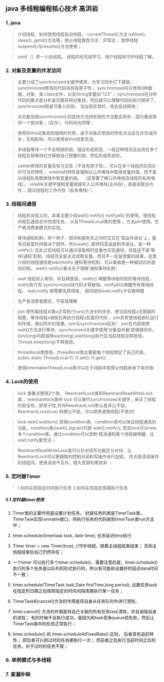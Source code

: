 ## java 多线程编程核心技术 高洪岩
### 1. java 
> 介绍线程，如何使用线程启动线程， currentThread()方法 isAlive(), sleep(), getId()方法等，停止线程推荐方法：异常法；  暂停线程 suspend()与resume()方法使用；

> yield（）停一小会线程， 线程的优先级学习，用户线程和守护线程了解。
### 2. 对象及变量的并发访问
> 主要介绍了synchronized关键字使用，为学习同步打下基础； synchronized修饰的代码块具有原子性； synchronized可以修饰3种数据，对象，类.class文件，以及String常量如"123"；
synchronized在分析代码的要点是分析是否要获得对象锁，然后就可以理解代码的执行顺序了。 synchronized锁是可重入的锁。 当出现异常时，锁会自动释放；

> 对对象加锁synchronized,则其他方法持有锁的方法都会同步，因为要获取同一个锁对象；（互斥），代码块也同理；

> 使用非this对象锁有独特的优势，由于对象实例锁的所有方法会互斥形成同步，互相影响，所以使用非this锁更灵活。

> 多线程等待一个不会释放的锁，就会形成死锁，一般这种情况会出现在多个线程互相等待对方释放自己想要的锁，然后形成死锁的。

> valitile修饰的变量具有可见性（不具有原子性），可以在多个线程间实现实时可见的特性； volatile的特性是强制从公共堆栈中取得变量的值，而不是从线程私有数据栈中取变量的值。
（这里要了解公共堆栈及线程的私有堆栈）。 volatile关键字强制变量直接写入公共堆栈(主内存)，直接读取主内存； 跳过线程的工作内存（私有堆栈）；

### 3. 线程间通信
> 线程并非孤立的，本章主要介绍wait() notify() notifyall() 的使用，使线程间相互通信合作完成任务。 以及ThreadLocal类的使用 ，方法join使用，生产者消费者模式的实现。

> 等待通知机制，举个例子，厨师和服务员之间的交互在‘菜品传递台’上，服务员取菜时间取决于厨师，所以wait() ;厨师将菜品放到传递台，是一种notify(); 在此之前线程可以通过读取相同变量也实现通信，但是这不是‘等待/通知’机制，线程完全是主动读取变量，而且不一定是想要的结果，这里介绍的线程通信是wair/notify 通知等待机制，可以看做是一种被动式的通信机制。 wait() notify()重点在于理解‘通知等待机制’;

> wait 线程进入等待，并且释放锁，notify() 唤醒等待相同锁的等待线程，notify执行完 synchornized块代码才释放锁。notifyAll()唤醒所有等待线程。 wait,notify 都需要先获得锁， 相同锁的wait,notify才会被唤醒

> 生产者消费者模式，不容易理解

> join 使所属线程对象x正常执行run()方法中的任务，使当前线程z无限期的阻塞，等待线程x销毁后再执行线程z后面的代码； join具有使线程排队运行的作用，类似同步的效果。join与synchronized区别： join在内部使用wait()方法进行等待，synchronized关键字使用‘对象监听器’原理做同步。join(long)内部调用wait(long),wait(long)执行后当前线程会释放锁，Thread.sleep(long)不释放锁。

> threadlocal类使用，threadlocal类主要是每个线程绑定了自己的值， public static ThreadLocal t1; t1.set(); t1.get();

> 使用InheritableThreadLocal类可以在子线程中取得父线程继承下来的值

### 4. Lock的使用
> lock 类重点使用2个类， ReentrantLock类和ReentrantReadWriteLock类； reentrantlock类中 lock 可以替代synchronized关键字，保证了线程的安全性，即原子性,另外ReentrantLock默认是非公平锁，ReentrantLock(true) 构建公平锁，可以顺序调用线程(不绝对)

> lock.newCondition() 获得condition类，condition类可以保证线程通信的功能，condition类await(),signal()代替 wait(),notify(); 而且lock可以new多个condition类，通过condition可以控制
精准通知某个线程被唤醒，比wait,notify更灵活；  

> ReentrantReadWriteLock类可以针对读写功能区分对待，比ReentrantLock可以更细致的控制对读和写操作进行加锁，
优点是读读操作的线程间，使用读锁不互斥。增大资源利用效率 ； 
### 5. 定时器Timer
> 1.如何实现指定时间执行任务 2.如何实现指定周期执行任务

##### 5.1 定时器timer使用

1. Timer类的主要作用是设置计划任务， 封装任务的类是TimerTask类， TimerTask实现runnable接口，将执行任务的代码放到timerTask类run方法中；

2. timer.schedule(timertask task, date time); 任务延迟time执行

3. Timer timer = new Timer(true); //守护线程，随着主线程结束结束； 否则主线程结束后自己仍然存在；

4. 一个timer 可以执行多个timer.schedule()，需要注意的是，timer.schedule()执行的多个任务是以队列的形式执行的，所以有可能和设置好的延迟data时间不一致；

5. timer.schedule(TimerTask task,Date firstTime,long period); 设置任务task在指定的日期之后按照指定的时间间隔周期执行某一任务；

6. TimerTask的cancel()方法的作用是将自身从任务队列中进行清除。

7. timer.cancel() 方法的作用是将自己关联的所有任务task清除，并且销毁自身的进程； 有的时候不会执行成功，是因为和task竞争queue锁失败，然后让TimerTask类中的任务正常执行；

8. timer.schedule() 和 timer.scheduleAtFixedRate() 区别， 后者具有追赶特性； 即后者可以把过时的任务都执行一次； 而前者之后执行当前时间之后的任务，对于过时的任务不管；

### 6. 单例模式与多线程
### 7. 查漏补缺
